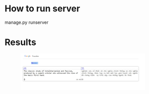 # How to run server
manage.py runserver

# Results
<div align="center">
	<img src="static/img/result.jpg" width="80%" height="50%"/>
</div>